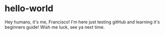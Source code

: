 # hello-world

Hey humans, it's me, Francisco! I'm here just testing gitHub and learning it's beginners guide! Wish me luck, see ya next time.
